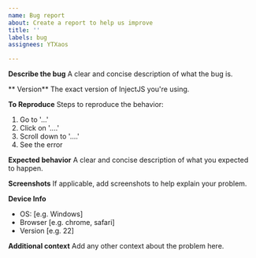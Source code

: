 ```yaml
---
name: Bug report
about: Create a report to help us improve
title: ''
labels: bug
assignees: YTXaos

---
```


**Describe the bug**
A clear and concise description of what the bug is.

** Version**
The exact version of  InjectJS you're using.

**To Reproduce**
Steps to reproduce the behavior:
1. Go to '...'
2. Click on '....'
3. Scroll down to '....'
4. See the error

**Expected behavior**
A clear and concise description of what you expected to happen.

**Screenshots**
If applicable, add screenshots to help explain your problem.

**Device Info**
 - OS: [e.g. Windows]
 - Browser [e.g. chrome, safari]
 - Version [e.g. 22]

**Additional context**
Add any other context about the problem here.
